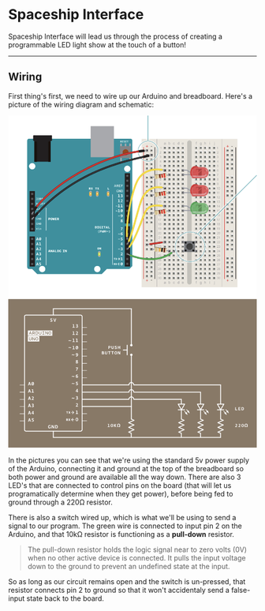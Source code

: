 # Spaceship Interface

Spaceship Interface will lead us through the process of creating a programmable LED light show at the touch of a button!

---
## Wiring
First thing's first, we need to wire up our Arduino and breadboard. Here's a picture of the wiring diagram and schematic:

![wiring diagram](./images/wiring-diagram.png)
![circuit schematic](./images/circuit-schematic.png)

In the pictures you can see that we're using the standard 5v power supply of the Arduino, connecting it and ground at the top
of the breadboard so both power and ground are available all the way down. There are also 3 LED's that are connected to
control pins on the board (that will let us programatically determine when they get power), before being fed to ground through a
220Ω resistor.

There is also a switch wired up, which is what we'll be using to send a signal to our program. The green wire is connected to
input pin 2 on the Arduino, and that 10kΩ resistor is functioning as a **pull-down** resistor.

>The pull-down resistor holds the logic signal near to zero volts (0V) when no other active device is connected.
It pulls the input voltage down to the ground to prevent an undefined state at the input.

So as long as our circuit remains open and the switch is un-pressed, that resistor connects pin 2 to ground so that it won't accidentaly send a false-input state back to the board.
